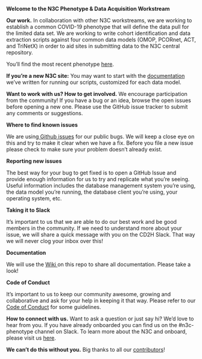 <!-----
NEW: Your output is on the clipboard!

NEW: Check the "Supress top comment" to remove this info from the output.

Conversion time: 0.498 seconds.


Using this Markdown file:

1. Paste this output into your source file.
2. See the notes and action items below regarding this conversion run.
3. Check the rendered output (headings, lists, code blocks, tables) for proper
   formatting and use a linkchecker before you publish this page.

Conversion notes:

* Docs to Markdown version 1.0β23
* Wed May 13 2020 08:53:57 GMT-0700 (PDT)
* Source doc: Untitled document
----->


**Welcome to the N3C Phenotype & Data Acquisition Workstream**

**Our work.** In collaboration with other N3C workstreams, we are working to establish a common COVID-19 phenotype that will define the data pull for the limited data set.  We are working to write cohort identification and data extraction scripts against four common data models (OMOP, PCORnet, ACT, and TriNetX) in order to aid sites in submitting data to the N3C central repository.

You’ll find the most recent phenotype [here](https://github.com/National-COVID-Cohort-Collaborative/Phenotype_Data_Acquisition/wiki/Latest-Phenotype).

**If you’re a new N3C site:** You may want to start with the [documentation ](https://github.com/National-COVID-Cohort-Collaborative/Phenotype_Data_Acquisition/wiki)we’ve written for running our scripts, customized for each data model. 

**Want to work with us? How to get involved.** We encourage participation from the community! If you have a bug or an idea, browse the open issues before opening a new one. Please use the GitHub issue tracker to submit any comments or suggestions.

**Where to find known issues**

We are using[ Github issues](https://github.com/National-COVID-Cohort-Collaborative/Phenotype_Data_Acquisition/issues) for our public bugs. We will keep a close eye on this and try to make it clear when we have a fix. Before you file a new issue please check to make sure your problem doesn’t already exist.

**Reporting new issues**

The best way for your bug to get fixed is to open a GitHub Issue and provide enough information for us to try and replicate what you’re seeing. Useful information includes the database management system you’re using, the data model you’re running, the database client you’re using, your operating system, etc. 

**Taking it to Slack**

It’s important to us that we are able to do our best work and be good members in the community. If we need to understand more about your issue, we will share a quick message with you on the CD2H Slack.  That way we will never clog your inbox over this!

**Documentation**

We will use the [Wiki ](https://github.com/National-COVID-Cohort-Collaborative/Phenotype_Data_Acquisition/wiki)on this repo to share all documentation. Please take a look!

**Code of Conduct**

It’s important to us to keep our community awesome, growing and collaborative and ask for your help in keeping it that way.  Please refer to our [Code of Conduct](https://docs.google.com/document/d/1UOAHAoa0S7U2HFoepACaENKE2Vomr7y2LgPF29AW8zw/edit) for some guidelines. 

**How to connect with us.** Want to ask a question or just say hi? We’d love to hear from you. If you have already onboarded you can find us on the #n3c-phenotype channel on Slack.  To learn more about the N3C and onboard, please visit us [here](https://covid.cd2h.org/N3C). 

**We can’t do this without you.**  Big thanks to all our [contributors](https://github.com/National-COVID-Cohort-Collaborative/Phenotype_Data_Acquisition/graphs/contributors)! 
